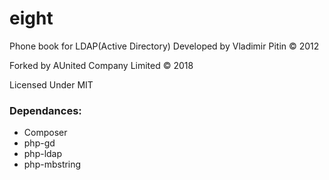 # eight

Phone book for LDAP(Active Directory)
Developed by Vladimir Pitin &copy; 2012

Forked by AUnited Company Limited &copy; 2018

Licensed Under MIT 

### Dependances:
* Composer
* php-gd
* php-ldap
* php-mbstring